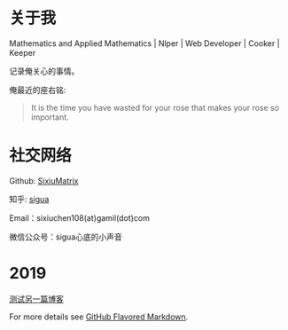 # 关于我

Mathematics and Applied Mathematics | Nlper | Web Developer |  Cooker | Keeper

记录俺关心的事情。

俺最近的座右铭:

>It is the time you have wasted for your rose that makes your rose so important.

# 社交网络

Github: [SixiuMatrix](https://github.com/IrisCSX)

知乎: [sigua](https://www.zhihu.com/people/chen-si-xiu/activities)

Email：sixiuchen108(at)gamil(dot)com

微信公众号：sigua心底的小声音

# 2019


[测试另一篇博客](https://iriscsx.github.io/sixiumatrix.github.io/CONTRIBUTING.html)


For more details see [GitHub Flavored Markdown](https://guides.github.com/features/mastering-markdown/).

